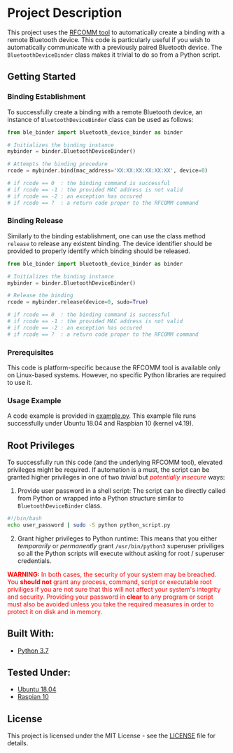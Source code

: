 # Project Description

This project uses the [RFCOMM tool](https://linux.die.net/man/1/rfcomm) to automatically create a binding with a remote Bluetooth device. This code is particularly useful if you wish to automatically communicate with a previously paired Bluetooth device. The `BluetoothDeviceBinder` class makes it trivial to do so from a Python script.

## Getting Started

### Binding Establishment
To successfully create a binding with a remote Bluetooth device, an instance of `BluetoothDeviceBinder` class can be used as follows:

```python
from ble_binder import bluetooth_device_binder as binder

# Initializes the binding instance
mybinder = binder.BluetoothDeviceBinder()

# Attempts the binding procedure
rcode = mybinder.bind(mac_address='XX:XX:XX:XX:XX:XX', device=0)

# if rcode == 0  : the binding command is successful
# if rcode == -1 : the provided MAC address is not valid
# if rcode == -2 : an exception has occured
# if rcode == ?  : a return code proper to the RFCOMM command
```
### Binding Release

Similarly to the binding establishment, one can use the class method `release` to release any existent binding. The device identifier should be provided to properly identify which binding should be released.

```python
from ble_binder import bluetooth_device_binder as binder

# Initializes the binding instance
mybinder = binder.BluetoothDeviceBinder()

# Release the binding
rcode = mybinder.release(device=0, sudo=True)

# if rcode == 0  : the binding command is successful
# if rcode == -1 : the provided MAC address is not valid
# if rcode == -2 : an exception has occured
# if rcode == ?  : a return code proper to the RFCOMM command
```

### Prerequisites

This code is platform-specific because the RFCOMM tool is available only on Linux-based systems. However, no specific Python libraries are required to use it.

### Usage Example

A code example is provided in [example.py](example.py). This example file runs successfully under Ubuntu 18.04 and Raspbian 10 (kernel v4.19).

## Root Privileges

To successfully run this code (and the underlying RFCOMM tool), elevated privileges might be required. If automation is a must, the script can be granted higher privileges in one of two *trivial* but <span style="color:red">*potentially insecure*</span> ways:

1. Provide user password in a shell script: The script can be directly called from Python or wrapped into a Python structure similar to `BluetoothDeviceBinder` class.

```bash
#!/bin/bash
echo user_password | sudo -S python python_script.py
```

2. Grant higher privileges to Python runtime: This means that you either *temporarily* or *permanently* grant `/usr/bin/python3` superuser priviliges so all the Python scripts will execute without asking for root / superuser credentials.

<span style="color:red">**WARNING:** In both cases, the security of your system may be breached. You **should not** grant any process, command, script or executable root priviliges if you are not sure that this will not affect your system's integrity and security. Providing your password in **clear** to any program or script must also be avoided unless you take the required measures in order to protect it on disk and in memory.</span>

## Built With:

* [Python 3.7](https://www.python.org/downloads/release/python-374/)

## Tested Under:
* [Ubuntu 18.04](http://releases.ubuntu.com/18.04/)
* [Raspian 10](https://www.raspberrypi.org/downloads/raspbian/)

## License

This project is licensed under the MIT License - see the [LICENSE](LICENSE) file for details.